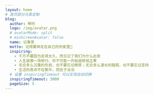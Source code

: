 ```yaml
---
layout: home
# 首页部分元素定制
blog:
  author: 琴时
  logo: /img/avatar.png
  # avatarMode: split
  # minScreenAvatar: false
  name: 记事录
  motto: 记得要奔走在自己的热爱里🌹
  inspiring:
    - 千万不要因为走得太久，而忘记了我们为什么出发
    - 人生就像一场修行，你不可能一开始就修成正果
    - 无论多么沉重的负担，也不要忘记微笑；无论多么漫长的路程，也不要忘记坚持
    - 生活的真谛不在繁华，而在于淡泊
  # 设置 inspiringTimeout 可以实现自动切换
  inspiringTimeout: 3000
  pageSize: 5
---
```

